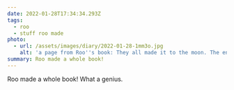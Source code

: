 ```yaml
---
date: 2022-01-28T17:34:34.293Z
tags:
  - roo
  - stuff roo made
photo:
  - url: /assets/images/diary/2022-01-28-1mm3o.jpg
    alt: 'a page from Roo''s book: They all made it to the moon. The end. '
summary: Roo made a whole book!
---
```

Roo made a whole book! What a genius. 
